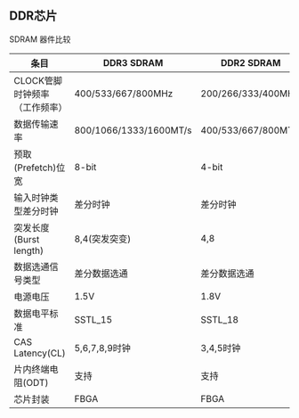 ## DDR芯片

SDRAM 器件比较

| 条目                          | DDR3 SDRAM             | DDR2 SDRAM          | DDR SDRAM            |
| ----------------------------- | ---------------------- | ------------------- | -------------------- |
| CLOCK管脚时钟频率（工作频率） | 400/533/667/800MHz     | 200/266/333/400MHz  | 100/133/166/200MHz   |
| 数据传输速率                  | 800/1066/1333/1600MT/s | 400/533/667/800MT/s | 200/266/333/400 MT/s |
| 预取(Prefetch)位宽            | 8-bit                  | 4-bit               | 2-bit                |
| 输入时钟类型差分时钟          | 差分时钟               | 差分时钟            | 差分时钟             |
| 突发长度(Burst length)        | 8,4(突发突变)          | 4,8                 | 2,4,8                |
| 数据选通信号类型              | 差分数据选通           | 差分数据选通        | 单端数据选通         |
| 电源电压                      | 1.5V                   | 1.8V                | 2.5V                 |
| 数据电平标准                  | SSTL_15                | SSTL_18             | SSTL_2               |
| CAS Latency(CL)               | 5,6,7,8,9时钟          | 3,4,5时钟           | 2,2.5,3时钟          |
| 片内终端电阻(ODT)             | 支持                   | 支持                | 不支持               |
| 芯片封装                      | FBGA                   | FBGA                | TSOP(II)/FBGA/LQFP   |

